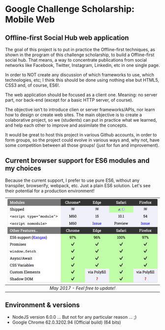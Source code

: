 # Google Challenge Scholarship: Mobile Web

## Offline-first Social Hub web application

The goal of this project is to put in practice the Offline-first techniques, as shown in the program of this challenge scholarship, to build a Offline-first social hub. That means, a way to concentrate publications from social networks like Facebook, Twitter, Instagram, Linkedin, etc in one single page.

In order to NOT create any discussion of which frameworks to use, which technologies, etc; I think this should be done using nothing else but HTML5, CSS3 and, of course, ES6!.

The web application should be focused as a client one. Meaning: no server part, nor back-end (except for a basic HTTP server, of course).

The objective isn't to introduce clien or server frameworks/APIs, nor learn how to design or create web sites. The main objective is to create a colaborative project, so we (students) can put in practice what we learned, and help each other to improve and assimilate the concepts.

It would be great to host this project in various Github accounts, in order to form groups, so the project could evolve in various ways and, why not, have some competition between all those groups! (just for fun and improvement).

## Current browser support for ES6 modules and my choices

Because the current support, I prefer to use pure ES6, without any transpiler, browserify, webpack, etc. Just a plain ES6 solution. Let's see their potential for a production environment!

| ![](md-img/es6-may2017.png) |
|:--:|
| _May 2017 - Feel free to update!_ |

## Environment & versions

- NodeJS version 6.0.0 ... But not for any particular reason ... ;)
- Google Chrome 62.0.3202.94 (Official build) (64 bits)